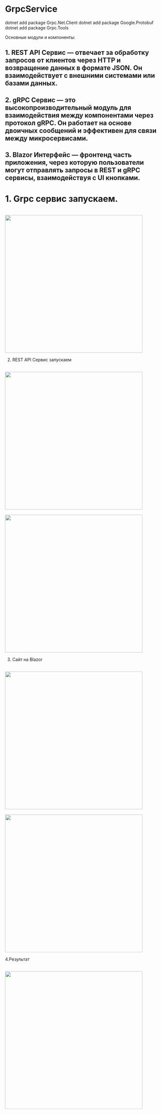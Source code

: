 # GrpcService
dotnet add package Grpc.Net.Client
dotnet add package Google.Protobuf
dotnet add package Grpc.Tools


Основные модули и компоненты:
## 1.	REST API Сервис — отвечает за обработку запросов от клиентов через HTTP и возвращение данных в формате JSON. Он взаимодействует с внешними системами или базами данных.
## 2.	gRPC Сервис — это высокопроизводительный модуль для взаимодействия между компонентами через протокол gRPC. Он работает на основе двоичных сообщений и эффективен для связи между микросервисами.
## 3.	Blazor Интерфейс — фронтенд часть приложения, через которую пользователи могут отправлять запросы в REST и gRPC сервисы, взаимодействуя с UI кнопками.

# 1. Grpc сервис запускаем.

<br>
<img src='https://github.com/user-attachments/assets/bc8a4baf-4682-4a42-af49-a366dcc11529' width="450" />
</br>


2. REST API Сервис запускаем


<br>
<img src='https://github.com/user-attachments/assets/e78c883e-d942-443b-836e-f404b7ad1292' width="450" />
</br>


<br>
<img src='https://github.com/user-attachments/assets/ea4225bf-5a9e-4dae-bf8d-bdb7d8ee134a' width="450" />
</br>

3.  Сайт на Blazor

<br>
<img src='https://github.com/user-attachments/assets/fa562713-38c4-46e6-b1f0-9ae85360eb34' width="450" />
</br>

<br>
<img src='https://github.com/user-attachments/assets/7f8f0317-cdb3-4b2f-9d7b-e637ab74114d' width="450" />
</br>

4.Результат

<br>
<img src='https://github.com/user-attachments/assets/039759dc-d94b-4cad-b0d0-3cf8c7ccaade' width="450" />
</br>
